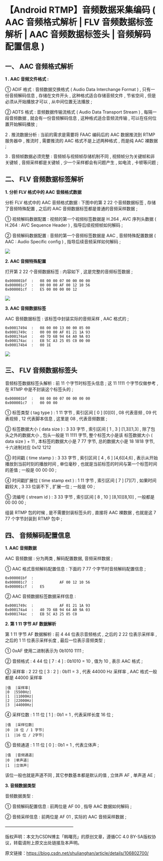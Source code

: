 
# 【Android RTMP】音频数据采集编码 ( AAC 音频格式解析 | FLV 音频数据标签解析 | AAC 音频数据标签头 | 音频解码配置信息 ) #

## 一、 AAC 音频格式解析 ##

**1 . AAC 音频文件格式 :**


① ADIF 格式 : 音频数据交换格式 ( Audio Data Interchange Format ) , 只有一份音频解码信息 , 存储在文件开头 , 这种格式适合存储音频文件 , 节省空间 , 但是必须从开始播放才可以 , 从中间位置无法播放 ;

② ADTS 格式 : 音频数据传输流格式 ( Audio Data Transport Stream ) , 每隔一段音频数据 , 就会有一份音频解码信息 , 这种格式适合音频流传输 , 可以在任何位置开始解码播放 ;


2 . 推流数据分析 : 当前的需求是需要将 FAAC 编码后的 AAC 数据推流到 RTMP 服务器中 , 推流时 , 需要推流的 AAC 格式不是上述两种格式 , 而是纯 AAC 裸数据 ;


3 . 音频帧数据必须完整 : 音频帧与视频帧存储机制不同 , 视频帧分为关键帧和非关键帧 , 音频采样都是关键帧 , 少一个采样都会有问题产生 , 如电流 , 卡顿等问题 ;





## 二、 FLV 音频数据标签解析 ##



**1. 分析 FLV 格式中的 AAC 音频格式数据**

分析 FLV 格式中的 AAC 音频格式数据 : 下图中的第 2 22 个音频数据标签 , 存储了音频特殊配置 , 之后的 AAC 音频数据标签都是普通的音频采样数据 ;


① 视频解码数据配置 : 视频的第一个视频标签数据是 H.264 , AVC 序列头数据 ( H.264 : AVC Sequence Header ) , 指导后续视频帧如何解码 ;

② 音频解码数据配置 : 音频的第一个音频标签数据是 AAC , 音频特殊配置数据 ( AAC : Audio Specific config ) , 指导后续音频采样如何解码 ;

![](./andriod/20200617193605192.png)



**2. AAC 音频特殊配置**

打开第 2 22 个音频数据标签 : 内容如下 , 这是完整的音频标签数据 ;

```
0x000001bf	:   08 00 00 07 00 00 00 00 
0x000001c7	:   00 00 00 AF 00 12 10 56 
0x000001cf	:   E5 00 00 00 00 12
```

![](./andriod/20200617193718218.png)

**3. AAC 音频数据标签**

AAC 音频数据标签 : 该标签中封装实际的音频采样 , AAC 格式的 ;

```
0x00017494	:   08 00 00 13 00 00 85 00 
0x0001749c	:   00 00 00 AF 01 21 1A 93 
0x000174a4	:   40 7D 6B 94 64 A0 9A 03 
0x000174ac	:   EB 5C A3 25 05 C0 00 00 
0x000174b4	:   00 1E
```

![](./andriod/20200617195224929.png)

## 三、 FLV 音频数据标签头 ##

音频标签数据标签头解析 : 前 11 个字节时标签头信息 ; 这 11 1111 个字节仅做参考 , 在 RTMP 中是不封装这个标签头的 ;

```
0x000001bf	:   08 00 00 07 00 00 00 00 
0x000001c7	:   00 00 00
```

① 标签类型 ( tag type ) : 1 11 字节 , 索引区间 [ 0 ] [0][0] , 08 代表音频 , 09 代表视频 , 12 代表脚本信息 , 这里是 08 , 代表音频数据 ;

② 标签数据大小 ( data size ) : 3 33 字节 , 索引区间 [ 1 , 3 ] [1,3][1,3] , 除了包头之外的数据大小 , 包头一般是 11 1111 字节, 整个标签大小是该 标签数据大小 ( data size ) + 11 , 本标签的数据大小是 7 77 字节, 总的数据大小是 18 1818 字节, 十六进制对应 0x12 1212

③ 时间戳 ( time stamp ) : 3 33 字节 , 索引区间 [ 4 , 6 ] [4,6][4,6] , 表示从开始播放到当前时刻的播放时间 , 单位毫秒 , 也就是当前标签的时间与第一个标签时间的差值 ; 一般是 00 00 00 ;

④ 时间戳扩展位 ( time stamp ext ) : 1 11 字节 , 索引区间 [ 7 ] [7][7] , 如果时间戳较大 , 3 33 位装不下 , 扩展一位 ; 一般是 00 ;

⑤ 流编号 ( stream id ) : 3 33 字节 , 索引区间 [ 8 , 10 ] [8,10][8,10] , 一般都是 00 00 00 ;


组装 RTMP 包的时候 , 是不需要封装标签头的 , 直接将 AAC 裸数据 , 也就是这 7 77 个字节封装到 RTMP 包中 ;





## 四、 音频解码配置信息 ##



**1. AAC 音频数据**

AAC 音频数据 : 分为两类 , 解码配置数据, 音频采样数据 ;


① AAC 格式音频解码配置信息 : 下面的 7 77 个字节时音频解码配置信息 ;

```
0x000001bf	:   
0x000001c7	:            AF 00 12 10 56 
0x000001cf	:   E5
```

② AAC 音频数据标签数据采样信息 :

```
0x0001749c	:            AF 01 21 1A 93 
0x000174a4	:   40 7D 6B 94 64 A0 9A 03 
0x000174ac	:   EB 5C A3 25 05 C0
```


**2. 第 1 11 字节 AF 数据解析**

第 1 11 字节 AF 数据解析 : 前 4 44 位表示音频格式 , 之后的 2 22 位表示采样率 , 之后的 1 11 位表示采样长度 , 最后一位表示音频类型 ;


① 0xAF 使用二进制表示为 0b‭1010 1111‬ ;

② 音频格式 : 4 44 位 [ 7 : 4 ] : 0b1010 = 10 , 值为 10 , 表示 AAC 格式 ;

③ 采样率 : 2 22 位 [ 3 : 2 ] : 0b11 = 3 , 代表 44000 Hz 采样率 , AAC 格式一般都是 44000 采样率

```
|值	|采样率|
|0	|5500Hz|
|1	|11000Hz|
|2	|22000Hz|
|3	|44000Hz|
```

④ 采样位数 : 1 11 位 [ 1 ] : 0b1 = 1 , 代表采样长度 16 位 ;

```
|值	|采样位数|
|0	|8 位 / 1 字节|
|1	|16 位 / 2字节|
```

⑤ 音频通道 : 1 11 位 [ 0 ] : 0b1 = 1 , 代表立体声 ;

```
|值	|音频通道|
|0	|单声道|
|1	|立体声|
```

该位一般也就是声道不同 , 其它参数基本都是默认的值 , 立体声 AF , 单声道 AE ;



**3. 音频数据类型**

音频数据类型 :


① 音频解码配置信息 : 前两位是 AF 00 , 指导 AAC 数据如何解码 ;

② 音频采样信息 : 前两位是 AF 01 , 实际的 AAC 音频采样数据 ;

————————————————

版权声明：本文为CSDN博主「韩曙亮」的原创文章，遵循CC 4.0 BY-SA版权协议，转载请附上原文出处链接及本声明。

原文链接：https://blog.csdn.net/shulianghan/article/details/106802700/